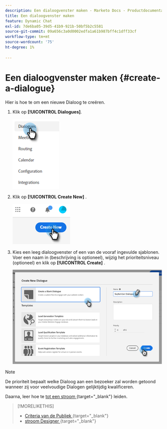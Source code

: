 ```yaml
---
description: Een dialoogvenster maken - Marketo Docs - Productdocumentatie
title: Een dialoogvenster maken
feature: Dynamic Chat
exl-id: 7de6ba05-39d5-41b9-921b-50bf5b2c5581
source-git-commit: 09a656c3a0d0002edfa1a61b987bff4c1dff33cf
workflow-type: tm+mt
source-wordcount: '75'
ht-degree: 1%

---
```


# Een dialoogvenster maken {#create-a-dialogue}

Hier is hoe te om een nieuwe Dialoog te creëren.

1. Klik op **[!UICONTROL Dialogues]**.

   ![](assets/create-a-dialogue-1.png)

1. Klik op **[!UICONTROL Create New]** .

   ![](assets/create-a-dialogue-2.png)

1. Kies een leeg dialoogvenster of een van de vooraf ingevulde sjablonen. Voer een naam in (beschrijving is optioneel), wijzig het prioriteitsniveau (optioneel) en klik op **[!UICONTROL Create]** .

   ![](assets/create-a-dialogue-3.png)

>[!NOTE]
>
>De prioriteit bepaalt welke Dialoog aan een bezoeker zal worden getoond wanneer zij voor veelvoudige Dialogen gelijktijdig kwalificeren.

Daarna, leer hoe te [ tot een stroom ](/help/marketo/product-docs/demand-generation/dynamic-chat/automated-chat/stream-designer.md#create-a-stream){target="_blank"} leiden.

>[!MORELIKETHIS]
>
>* [ Criteria van de Publiek ](/help/marketo/product-docs/demand-generation/dynamic-chat/automated-chat/audience-criteria.md){target="_blank"}
>* [ stroom Designer ](/help/marketo/product-docs/demand-generation/dynamic-chat/automated-chat/stream-designer.md){target="_blank"}
